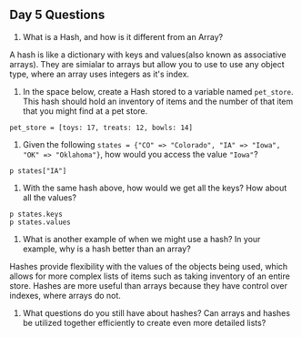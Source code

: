 ## Day 5 Questions

1. What is a Hash, and how is it different from an Array?

 A hash is like a dictionary with keys and values(also known as associative arrays). They are simialar to arrays but allow you to use to use any object type, where an array uses integers as it's index.

1. In the space below, create a Hash stored to a variable named `pet_store`.  This hash should hold an inventory of items and the number of that item that you might find at a pet store.

```
pet_store = [toys: 17, treats: 12, bowls: 14]
```

1. Given the following `states = {"CO" => "Colorado", "IA" => "Iowa", "OK" => "Oklahoma"}`, how would you access the value `"Iowa"`?

```
p states["IA"]
```

1. With the same hash above, how would we get all the keys?  How about all the values?

```
p states.keys
p states.values
```
1. What is another example of when we might use a hash?  In your example, why is a hash better than an array?

Hashes provide flexibility with the values of the objects being used, which allows for more complex lists of items such as taking inventory of an entire store. Hashes are more useful than arrays because they have control over indexes, where arrays do not.

1. What questions do you still have about hashes?
Can arrays and hashes be utilized together efficiently to create even more detailed lists?
